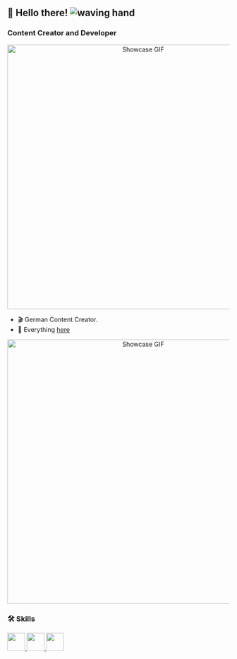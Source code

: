 ## 👋 Hello there! ![waving hand](https://github.com/denvercoder1/readme-md-generator/raw/main/assets/wave.gif)

### Content Creator and Developer 

<p align="center">
  <img src="https://i.imgur.com/KQUJY8x.gif" width="600" alt="Showcase GIF" />
</p>

- 🎬 German Content Creator.  
- 🔗 Everything [here](https://nuggets.wtf)  

<p align="center">
  <img src="https://i.imgur.com/KQUJY8x.gif" width="600" alt="Showcase GIF" />
</p>

### 🛠 Skills

<p>
  <a href="https://www.python.org" target="_blank">
    <img src="https://cdn.jsdelivr.net/gh/devicons/devicon/icons/python/python-original.svg" width="40" />
  </a>
  <a href="https://www.lua.org" target="_blank">
    <img src="https://cdn.jsdelivr.net/gh/devicons/devicon/icons/lua/lua-original.svg" width="40" />
  </a>
  <a href="https://www.java.com" target="_blank">
    <img src="https://cdn.jsdelivr.net/gh/devicons/devicon/icons/java/java-original.svg" width="40" />
  </a>
</p>
